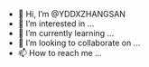 - 👋 Hi, I’m @YDDXZHANGSAN
- 👀 I’m interested in ...
- 🌱 I’m currently learning ...
- 💞️ I’m looking to collaborate on ...
- 📫 How to reach me ...

<!---
YDDXZHANGSAN/YDDXZHANGSAN is a ✨ special ✨ repository because its `README.md` (this file) appears on your GitHub profile.
You can click the Preview link to take a look at your changes.
--->
